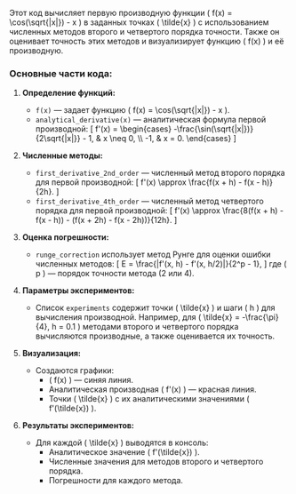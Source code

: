 Этот код вычисляет первую производную функции \( f(x) = \cos(\sqrt{|x|}) - x \) в заданных точках \( \tilde{x} \) с использованием численных методов второго и четвертого порядка точности. Также он оценивает точность этих методов и визуализирует функцию \( f(x) \) и её производную. 

### Основные части кода:

1. **Определение функций:**
   - `f(x)` — задает функцию \( f(x) = \cos(\sqrt{|x|}) - x \).
   - `analytical_derivative(x)` — аналитическая формула первой производной:
     \[
     f'(x) = 
     \\begin{cases} 
     -\\frac{\\sin(\\sqrt{|x|})}{2\\sqrt{|x|}} - 1, & x \\neq 0, \\\\
     -1, & x = 0.
     \\end{cases}
     \]

2. **Численные методы:**
   - `first_derivative_2nd_order` — численный метод второго порядка для первой производной:
     \[
     f'(x) \\approx \\frac{f(x + h) - f(x - h)}{2h}.
     \]
   - `first_derivative_4th_order` — численный метод четвертого порядка для первой производной:
     \[
     f'(x) \\approx \\frac{8(f(x + h) - f(x - h)) - (f(x + 2h) - f(x - 2h))}{12h}.
     \]

3. **Оценка погрешности:**
   - `runge_correction` использует метод Рунге для оценки ошибки численных методов:
     \[
     E = \\frac{|f'(x, h) - f'(x, h/2)|}{2^p - 1},
     \]
     где \( p \) — порядок точности метода (2 или 4).

4. **Параметры экспериментов:**
   - Список `experiments` содержит точки \( \tilde{x} \) и шаги \( h \) для вычисления производной.
     Например, для \( \tilde{x} = -\\frac{\\pi}{4}, h = 0.1 \) методами второго и четвертого порядка вычисляются производные, а также оценивается их точность.

5. **Визуализация:**
   - Создаются графики:
     - \( f(x) \) — синяя линия.
     - Аналитическая производная \( f'(x) \) — красная линия.
     - Точки \( \tilde{x} \) с их аналитическими значениями \( f'(\\tilde{x}) \).

6. **Результаты экспериментов:**
   - Для каждой \( \tilde{x} \) выводятся в консоль:
     - Аналитическое значение \( f'(\\tilde{x}) \).
     - Численные значения для методов второго и четвертого порядка.
     - Погрешности для каждого метода.
